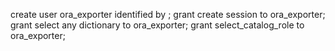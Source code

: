 create user ora_exporter identified by <password>;
grant create session to ora_exporter;
grant select any dictionary to ora_exporter;
grant select_catalog_role to ora_exporter;
